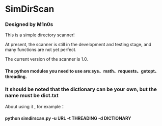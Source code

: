 # SimDirScan
### Designed by M1n0s

This is a simple directory scanner!

At present, the scanner is still in the development and testing stage, and many functions are not yet perfect.

The current version of the scanner is 1.0.

#### The python modules you need to use are:sys、math、requests、getopt、threading.

### It should be noted that the dictionary can be your own, but the name must be dict.txt

About using it , for example：
#### python simdirscan.py -u URL -t THREADING -d DICTIONARY
